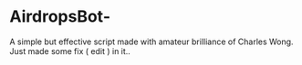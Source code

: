 # AirdropsBot-
A simple but effective script made with amateur brilliance of Charles Wong. Just made some fix ( edit ) in it..

